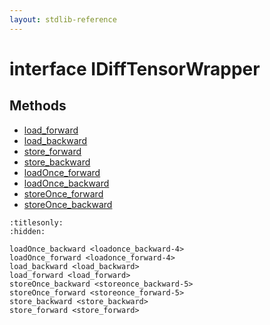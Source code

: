 ```yaml
---
layout: stdlib-reference
---
```


# interface IDiffTensorWrapper

## Methods

* [load\_forward](load_forward.html)
* [load\_backward](load_backward.html)
* [store\_forward](store_forward.html)
* [store\_backward](store_backward.html)
* [loadOnce\_forward](loadonce_forward-4.html)
* [loadOnce\_backward](loadonce_backward-4.html)
* [storeOnce\_forward](storeonce_forward-5.html)
* [storeOnce\_backward](storeonce_backward-5.html)


```{toctree}
:titlesonly:
:hidden:

loadOnce_backward <loadonce_backward-4>
loadOnce_forward <loadonce_forward-4>
load_backward <load_backward>
load_forward <load_forward>
storeOnce_backward <storeonce_backward-5>
storeOnce_forward <storeonce_forward-5>
store_backward <store_backward>
store_forward <store_forward>
```
